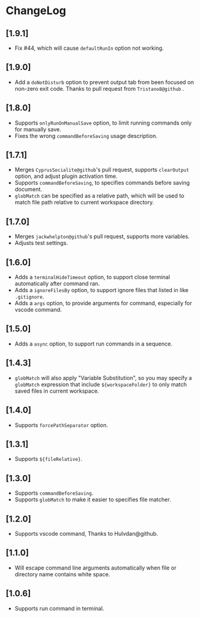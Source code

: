 # ChangeLog


## [1.9.1]
 - Fix #44, which will cause `defaultRunIn` option not working.

## [1.9.0]
 - Add a `doNotDisturb` option to prevent output tab from been focused on non-zero exit code. Thanks to pull request from `Tristano8@github` .

## [1.8.0]
 - Supports `onlyRunOnManualSave` option, to limit running commands only for manually save.
 - Fixes the wrong `commandBeforeSaving` usage description.


## [1.7.1]

 - Merges `CyprusSocialite@github`'s pull request, supports `clearOutput` option, and adjust plugin activation time.
 - Supports `commandBeforeSaving`, to specifies commands before saving document.
 - `globMatch` can be specified as a relative path, which will be used to match file path relative to current workspace directory.


## [1.7.0]

 - Merges `jackwhelpton@github`'s pull request, supports more variables.
 - Adjusts test settings.


## [1.6.0]

 - Adds a `terminalHideTimeout` option, to support close terminal automatically after command ran.
 - Adds a `ignoreFilesBy` option, to support ignore files that listed in like `.gitignore`.
 - Adds a `args` option, to provide arguments for command, especially for vscode command.
 

## [1.5.0]

 - Adds a `async` option, to support run commands in a sequence.


## [1.4.3]

 - `globMatch` will also apply "Variable Substitution", so you may specify a `globMatch` expression that include `${workspaceFolder}` to only match saved files in current workspace.


## [1.4.0]

 - Supports `forcePathSeparator` option.


## [1.3.1]

 - Supports `${fileRelative}`.


## [1.3.0]

 - Supports `commandBeforeSaving`.
 - Supports `globMatch` to make it easier to specifies file matcher.


## [1.2.0]

 - Supports vscode command, Thanks to Hulvdan@github.


## [1.1.0]

 - Will escape command line arguments automatically when file or directory name contains white space.


## [1.0.6]

 - Supports run command in terminal.